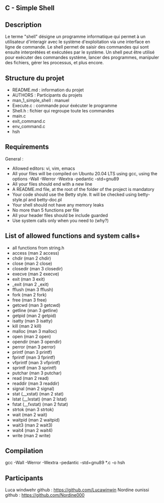 
## C - Simple Shell



## Description 
Le terme "shell" désigne un programme informatique qui permet à un utilisateur d'interagir avec le système d'exploitation via une interface en ligne de commande. Le shell permet de saisir des commandes qui sont ensuite interprétées et exécutées par le système. Un shell peut être utilisé pour exécuter des commandes système, lancer des programmes, manipuler des fichiers, gérer les processus, et plus encore.


## Structure du projet 
- README.md : information du projet 
- AUTHORS : Participants du projets
- man_1_simple_shell : manuel 
- Execute.c : commande pour éxécuter le programme
- Shell.h : fichier qui regroupe toute les commandes
- main.c 
- exit_command.c
- env_command.c 
- hsh 
## Requirements
General :
- Allowed editors: vi, vim, emacs
- All your files will be compiled on Ubuntu 20.04 LTS using gcc, using the options -Wall -Werror -Wextra -pedantic -std=gnu89
- All your files should end with a new line
- A README.md file, at the root of the folder of the project is mandatory
- Your code should use the Betty style. It will be checked using betty-style.pl and betty-doc.pl
- Your shell should not have any memory leaks
- No more than 5 functions per file
- All your header files should be include guarded
- Use system calls only when you need to (why?)
## List of allowed functions and system calls+
- all functions from string.h
- access (man 2 access)
- chdir (man 2 chdir)
- close (man 2 close)
- closedir (man 3 closedir)
- execve (man 2 execve)
- exit (man 3 exit)
- _exit (man 2 _exit)
- fflush (man 3 fflush)
- fork (man 2 fork)
- free (man 3 free)
- getcwd (man 3 getcwd)
- getline (man 3 getline)
- getpid (man 2 getpid)
- isatty (man 3 isatty)
- kill (man 2 kill)
- malloc (man 3 malloc)
- open (man 2 open)
- opendir (man 3 opendir)
- perror (man 3 perror)
- printf (man 3 printf)
- fprintf (man 3 fprintf)
- vfprintf (man 3 vfprintf)
- sprintf (man 3 sprintf)
- putchar (man 3 putchar)
- read (man 2 read)
- readdir (man 3 readdir)
- signal (man 2 signal)
- stat (__xstat) (man 2 stat)
- lstat (__lxstat) (man 2 lstat)
- fstat (__fxstat) (man 2 fstat)
- strtok (man 3 strtok)
- wait (man 2 wait)
- waitpid (man 2 waitpid)
- wait3 (man 2 wait3)
- wait4 (man 2 wait4)
- write (man 2 write)
## Compilation
gcc -Wall -Werror -Wextra -pedantic -std=gnu89 *.c -o hsh
## Participants
Luca windwehr github : https://github.com/Lucawinwin
Nordine ounissi github : https://github.com/Nordine000
